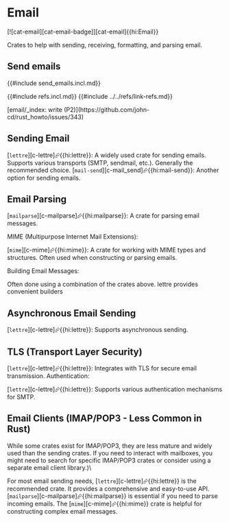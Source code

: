 # Email

[![cat-email][cat-email-badge]][cat-email]{{hi:Email}}

Crates to help with sending, receiving, formatting, and parsing email.

## Send emails

{{#include send_emails.incl.md}}

{{#include refs.incl.md}}
{{#include ../../refs/link-refs.md}}

<div class="hidden">
[email/_index: write (P2)](https://github.com/john-cd/rust_howto/issues/343)

## Sending Email

[`lettre`][c-lettre]⮳{{hi:lettre}}: A widely used crate for sending emails. Supports various transports (SMTP, sendmail, etc.). Generally the recommended choice.
[`mail-send`][c-mail_send]⮳{{hi:mail-send}}: Another option for sending emails.

## Email Parsing

[`mailparse`][c-mailparse]⮳{{hi:mailparse}}: A crate for parsing email messages.

MIME (Multipurpose Internet Mail Extensions):

[`mime`][c-mime]⮳{{hi:mime}}: A crate for working with MIME types and structures. Often used when constructing or parsing emails.

Building Email Messages:

Often done using a combination of the crates above. lettre provides convenient builders

## Asynchronous Email Sending

[`lettre`][c-lettre]⮳{{hi:lettre}}: Supports asynchronous sending.

## TLS (Transport Layer Security)

[`lettre`][c-lettre]⮳{{hi:lettre}}: Integrates with TLS for secure email transmission.
Authentication:

[`lettre`][c-lettre]⮳{{hi:lettre}}: Supports various authentication mechanisms for SMTP.

## Email Clients (IMAP/POP3 - Less Common in Rust)

While some crates exist for IMAP/POP3, they are less mature and widely used than the sending crates. If you need to interact with mailboxes, you might need to search for specific IMAP/POP3 crates or consider using a separate email client library.)\

For most email sending needs, [`lettre`][c-lettre]⮳{{hi:lettre}} is the recommended crate. It provides a comprehensive and easy-to-use API. [`mailparse`][c-mailparse]⮳{{hi:mailparse}} is essential if you need to parse incoming emails. The [`mime`][c-mime]⮳{{hi:mime}} crate is helpful for constructing complex email messages.

</div>

